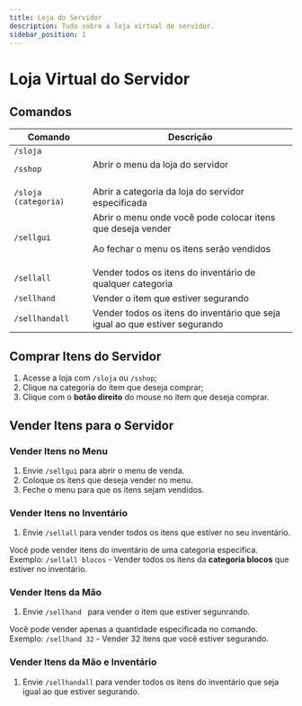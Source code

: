 ```yaml
---
title: Loja do Servidor
description: Tudo sobre a loja virtual do servidor.
sidebar_position: 1
---
```


# Loja Virtual do Servidor

## Comandos

| Comando | Descrição |
| ------- | --------- |
| `/sloja` <p>`/sshop`</p> | Abrir o menu da loja do servidor |
| `/sloja (categoria)`  | Abrir a categoria da loja do servidor especificada |
| `/sellgui` | Abrir o menu onde você pode colocar itens que deseja vender <p>Ao fechar o menu os itens serão vendidos</p> |
| `/sellall` | Vender todos os itens do inventário de qualquer categoria |
| `/sellhand ` | Vender o item que estiver segurando |
| `/sellhandall` | Vender todos os itens do inventário que seja igual ao que estiver segurando |

## Comprar Itens do Servidor
1. Acesse a loja com `/sloja` ou `/sshop`;
2. Clique na categoria do item que deseja comprar;
3. Clique com o **botão direito** do mouse no item que deseja comprar.

## Vender Itens para o Servidor

### Vender Itens no Menu
1. Envie `/sellgui` para abrir o menu de venda.
2. Coloque os itens que deseja vender no menu.
3. Feche o menu para que os itens sejam vendidos.

### Vender Itens no Inventário
1. Envie `/sellall` para vender todos os itens que estiver no seu inventário.

Você pode vender itens do inventário de uma categoria especifica.  
Exemplo: `/sellall blocos` - Vender todos os itens da **categoria blocos** que estiver no inventário.

### Vender Itens da Mão
1. Envie `/sellhand ` para vender o item que estiver segunrando.

Você pode vender apenas a quantidade especificada no comando.  
Exemplo: `/sellhand 32` - Vender 32 itens que você estiver segurando.

### Vender Itens da Mão e Inventário
1. Envie `/sellhandall` para vender todos os itens do inventário que seja igual ao que estiver segurando.
